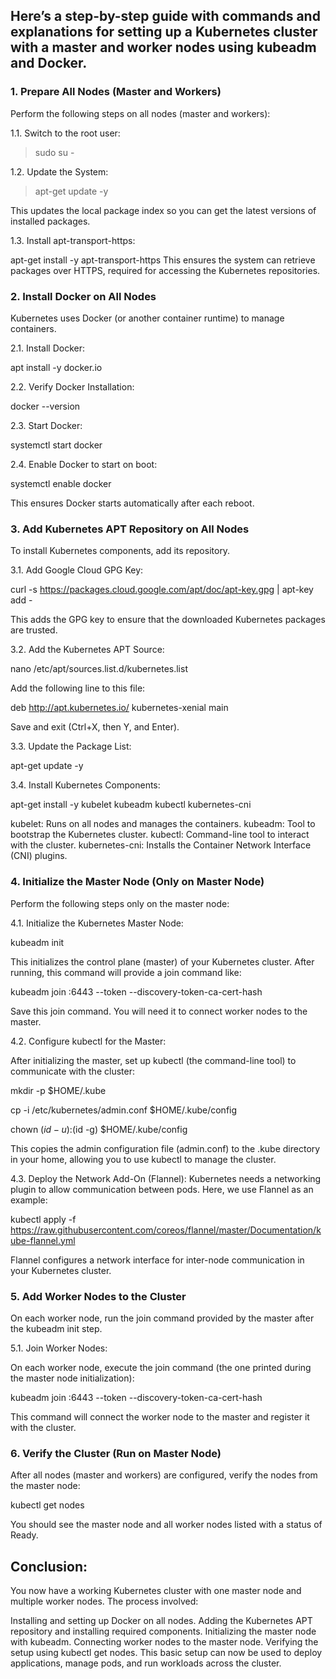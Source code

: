 
## **Here’s a step-by-step guide with commands and explanations for setting up a Kubernetes cluster with a master and worker nodes using kubeadm and Docker.**

### 1. Prepare All Nodes (Master and Workers)
Perform the following steps on all nodes (master and workers):

1.1. Switch to the root user:
> sudo su -

1.2. Update the System:

> apt-get update -y

This updates the local package index so you can get the latest versions of installed packages.

1.3. Install apt-transport-https:

apt-get install -y apt-transport-https
This ensures the system can retrieve packages over HTTPS, required for accessing the Kubernetes repositories.

### 2. Install Docker on All Nodes
Kubernetes uses Docker (or another container runtime) to manage containers.

2.1. Install Docker:

apt install -y docker.io

2.2. Verify Docker Installation:

docker --version

2.3. Start Docker:

systemctl start docker

2.4. Enable Docker to start on boot:

systemctl enable docker

This ensures Docker starts automatically after each reboot.

### 3. Add Kubernetes APT Repository on All Nodes
To install Kubernetes components, add its repository.

3.1. Add Google Cloud GPG Key:

curl -s https://packages.cloud.google.com/apt/doc/apt-key.gpg | apt-key add -


This adds the GPG key to ensure that the downloaded Kubernetes packages are trusted.

3.2. Add the Kubernetes APT Source:

nano /etc/apt/sources.list.d/kubernetes.list

Add the following line to this file:

deb http://apt.kubernetes.io/ kubernetes-xenial main

Save and exit (Ctrl+X, then Y, and Enter).

3.3. Update the Package List:

apt-get update -y

3.4. Install Kubernetes Components:


apt-get install -y kubelet kubeadm kubectl kubernetes-cni

kubelet: Runs on all nodes and manages the containers.
kubeadm: Tool to bootstrap the Kubernetes cluster.
kubectl: Command-line tool to interact with the cluster.
kubernetes-cni: Installs the Container Network Interface (CNI) plugins.

### 4. Initialize the Master Node (Only on Master Node)
Perform the following steps only on the master node:

4.1. Initialize the Kubernetes Master Node:

kubeadm init

This initializes the control plane (master) of your Kubernetes cluster. After running, this command will provide a join command like:


kubeadm join <Master-IP>:6443 --token <token> --discovery-token-ca-cert-hash <hash>



Save this join command. You will need it to connect worker nodes to the master.

4.2. Configure kubectl for the Master:

After initializing the master, set up kubectl (the command-line tool) to communicate with the cluster:


mkdir -p $HOME/.kube

cp -i /etc/kubernetes/admin.conf $HOME/.kube/config

chown $(id -u):$(id -g) $HOME/.kube/config

This copies the admin configuration file (admin.conf) to the .kube directory in your home, allowing you to use kubectl to manage the cluster.

4.3. Deploy the Network Add-On (Flannel):
Kubernetes needs a networking plugin to allow communication between pods. Here, we use Flannel as an example:


kubectl apply -f https://raw.githubusercontent.com/coreos/flannel/master/Documentation/kube-flannel.yml

Flannel configures a network interface for inter-node communication in your Kubernetes cluster.

### 5. Add Worker Nodes to the Cluster

On each worker node, run the join command provided by the master after the kubeadm init step.

5.1. Join Worker Nodes:

On each worker node, execute the join command (the one printed during the master node initialization):


kubeadm join <Master-IP>:6443 --token <token> --discovery-token-ca-cert-hash <hash>

This command will connect the worker node to the master and register it with the cluster.

### 6. Verify the Cluster (Run on Master Node)
After all nodes (master and workers) are configured, verify the nodes from the master node:


kubectl get nodes

You should see the master node and all worker nodes listed with a status of Ready.

## Conclusion:

You now have a working Kubernetes cluster with one master node and multiple worker nodes. The process involved:

Installing and setting up Docker on all nodes.
Adding the Kubernetes APT repository and installing required components.
Initializing the master node with kubeadm.
Connecting worker nodes to the master node.
Verifying the setup using kubectl get nodes.
This basic setup can now be used to deploy applications, manage pods, and run workloads across the cluster.






